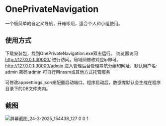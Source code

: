 # OnePrivateNavigation

一个极简单的自定义导航，开箱即用，适合个人和小组使用。

## 使用方式
下载安装包，找到OnePrivateNavigation.exe双击运行。
浏览器访问 http://127.0.0.1:30000/ 进行访问，局域网修改对应ip即可。
http://127.0.0.1:30000/admin 进入管理后台管理导航分组和网址，默认用户名: admin 密码:admin 
可自行用nssm或其他方式托管服务

可修改appsettings.json来配置启动端口。程序启动后，数据库默认会生成在程序目录下的DB文件夹内。

## 截图

![屏幕截图_24-3-2025_154438_127 0 0 1](https://github.com/user-attachments/assets/6a14b2cc-b49d-4c40-bd92-b80149cfffc5)


